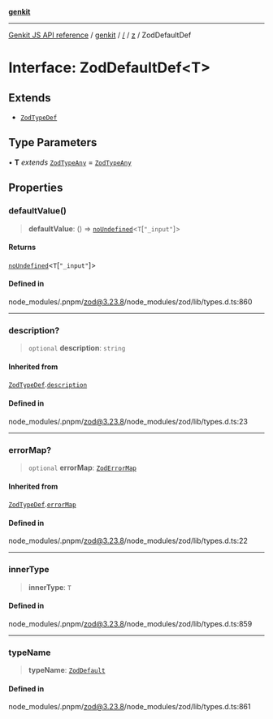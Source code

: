 [**genkit**](../../../README.md)

***

[Genkit JS API reference](../../../../README.md) / [genkit](../../../README.md) / [/](../../../README.md) / [z](../README.md) / ZodDefaultDef

# Interface: ZodDefaultDef\<T\>

## Extends

- [`ZodTypeDef`](ZodTypeDef.md)

## Type Parameters

• **T** *extends* [`ZodTypeAny`](../type-aliases/ZodTypeAny.md) = [`ZodTypeAny`](../type-aliases/ZodTypeAny.md)

## Properties

### defaultValue()

> **defaultValue**: () => [`noUndefined`](../namespaces/util/type-aliases/noUndefined.md)\<`T`\[`"_input"`\]\>

#### Returns

[`noUndefined`](../namespaces/util/type-aliases/noUndefined.md)\<`T`\[`"_input"`\]\>

#### Defined in

node\_modules/.pnpm/zod@3.23.8/node\_modules/zod/lib/types.d.ts:860

***

### description?

> `optional` **description**: `string`

#### Inherited from

[`ZodTypeDef`](ZodTypeDef.md).[`description`](ZodTypeDef.md#description)

#### Defined in

node\_modules/.pnpm/zod@3.23.8/node\_modules/zod/lib/types.d.ts:23

***

### errorMap?

> `optional` **errorMap**: [`ZodErrorMap`](../type-aliases/ZodErrorMap.md)

#### Inherited from

[`ZodTypeDef`](ZodTypeDef.md).[`errorMap`](ZodTypeDef.md#errormap)

#### Defined in

node\_modules/.pnpm/zod@3.23.8/node\_modules/zod/lib/types.d.ts:22

***

### innerType

> **innerType**: `T`

#### Defined in

node\_modules/.pnpm/zod@3.23.8/node\_modules/zod/lib/types.d.ts:859

***

### typeName

> **typeName**: [`ZodDefault`](../enumerations/ZodFirstPartyTypeKind.md#zoddefault)

#### Defined in

node\_modules/.pnpm/zod@3.23.8/node\_modules/zod/lib/types.d.ts:861
